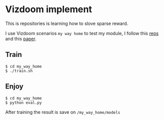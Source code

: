 # Vizdoom implement

This is repositories is learning how to slove sparse reward.

I use Vizdoom scenarios ```my way home``` to test my module, I follow this [reps](https://github.com/jcwleo/random-network-distillation-pytorch) and this [paper](https://arxiv.org/pdf/1810.12894.pdf).

## Train
```
$ cd my_way_home
$ ./train.sh
```

## Enjoy
```
$ cd my_way_home
$ python eval.py
```

After training the result is save on ```/my_way_home/models```